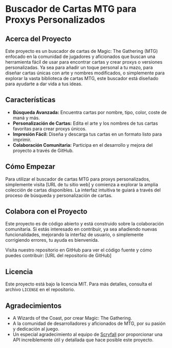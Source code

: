 # Buscador de Cartas MTG para Proxys Personalizados

## Acerca del Proyecto

Este proyecto es un buscador de cartas de Magic: The Gathering (MTG) enfocado en la comunidad de jugadores y aficionados que buscan una herramienta fácil de usar para encontrar cartas y crear proxys o versiones personalizadas. Ya sea para añadir un toque personal a tu mazo, para diseñar cartas únicas con arte y nombres modificados, o simplemente para explorar la vasta biblioteca de cartas MTG, este buscador está diseñado para ayudarte a dar vida a tus ideas.

## Características

-   **Búsqueda Avanzada:** Encuentra cartas por nombre, tipo, color, coste de maná y más.
-   **Personalización de Cartas:** Edita el arte y los nombres de tus cartas favoritas para crear proxys únicos.
-   **Impresión Fácil:** Diseña y descarga tus cartas en un formato listo para imprimir.
-   **Colaboración Comunitaria:** Participa en el desarrollo y mejora del proyecto a través de GitHub.

## Cómo Empezar

Para utilizar el buscador de cartas MTG para proxys personalizados, simplemente visita [URL de tu sitio web] y comienza a explorar la amplia colección de cartas disponibles. La interfaz intuitiva te guiará a través del proceso de búsqueda y personalización de cartas.

## Colabora con el Proyecto

Este proyecto es de código abierto y está construido sobre la colaboración comunitaria. Si estás interesado en contribuir, ya sea añadiendo nuevas funcionalidades, mejorando la interfaz de usuario, o simplemente corrigiendo errores, tu ayuda es bienvenida.

Visita nuestro repositorio en GitHub para ver el código fuente y cómo puedes contribuir: [URL del repositorio de GitHub]

## Licencia

Este proyecto está bajo la licencia MIT. Para más detalles, consulta el archivo `LICENSE` en el repositorio.

## Agradecimientos

-   A Wizards of the Coast, por crear Magic: The Gathering.
-   A la comunidad de desarrolladores y aficionados de MTG, por su pasión y dedicación al juego.
-   Un especial agradecimiento al equipo de [Scryfall](https://scryfall.com) por proporcionar una API increíblemente útil y detallada que hace posible este proyecto.
